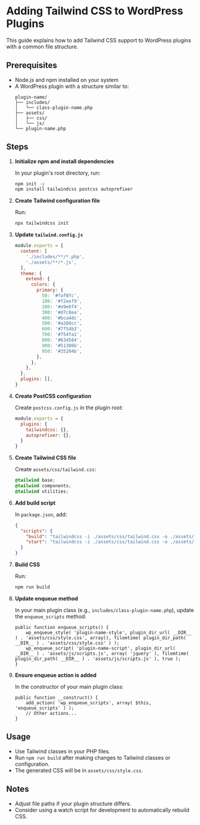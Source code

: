# Adding Tailwind CSS to WordPress Plugins

This guide explains how to add Tailwind CSS support to WordPress plugins with a common file structure.

## Prerequisites

- Node.js and npm installed on your system
- A WordPress plugin with a structure similar to:
  ```
  plugin-name/
  ├── includes/
  │   └── class-plugin-name.php
  ├── assets/
  │   ├── css/
  │   └── js/
  └── plugin-name.php
  ```

## Steps

1. **Initialize npm and install dependencies**

   In your plugin's root directory, run:
   ```bash
   npm init -y
   npm install tailwindcss postcss autoprefixer
   ```

2. **Create Tailwind configuration file**

   Run:
   ```bash
   npx tailwindcss init
   ```

3. **Update `tailwind.config.js`**

   ```javascript:tailwind.config.js
   module.exports = {
     content: [
       './includes/**/*.php',
       './assets/**/*.js',
     ],
     theme: {
       extend: {
         colors: {
           primary: {
             50: '#faf8fc',
             100: '#f2eef9',
             200: '#e9e0f4',
             300: '#d7c8ea',
             400: '#bca4dc',
             500: '#a280cc',
             600: '#7f54b3',
             700: '#754fa1',
             800: '#634584',
             900: '#51386b',
             950: '#35204b',
           },
         },
       },
     },
     plugins: [],
   }
   ```

4. **Create PostCSS configuration**

   Create `postcss.config.js` in the plugin root:
   ```javascript:postcss.config.js
   module.exports = {
     plugins: {
       tailwindcss: {},
       autoprefixer: {},
     }
   }
   ```

5. **Create Tailwind CSS file**

   Create `assets/css/tailwind.css`:
   ```css:assets/css/tailwind.css
   @tailwind base;
   @tailwind components;
   @tailwind utilities;
   ```

6. **Add build script**

   In `package.json`, add:
   ```json:package.json
   {
     "scripts": {
       "build": "tailwindcss -i ./assets/css/tailwind.css -o ./assets/css/style.css --minify",
   	   "start": "tailwindcss -i ./assets/css/tailwind.css -o ./assets/css/style.css --watch"
     }
   }
   ```

7. **Build CSS**

   Run:
   ```bash
   npm run build
   ```

8. **Update enqueue method**

   In your main plugin class (e.g., `includes/class-plugin-name.php`), update the `enqueue_scripts` method:
   ```php:includes/class-plugin-name.php
   public function enqueue_scripts() {
       wp_enqueue_style( 'plugin-name-style', plugin_dir_url( __DIR__ ) . 'assets/css/style.css', array(), filemtime( plugin_dir_path( __DIR__ ) . 'assets/css/style.css' ) );
       wp_enqueue_script( 'plugin-name-script', plugin_dir_url( __DIR__ ) . 'assets/js/scripts.js', array( 'jquery' ), filemtime( plugin_dir_path( __DIR__ ) . 'assets/js/scripts.js' ), true );
   }
   ```

9. **Ensure enqueue action is added**

   In the constructor of your main plugin class:
   ```php:includes/class-plugin-name.php
   public function __construct() {
       add_action( 'wp_enqueue_scripts', array( $this, 'enqueue_scripts' ) );
       // Other actions...
   }
   ```

## Usage

- Use Tailwind classes in your PHP files.
- Run `npm run build` after making changes to Tailwind classes or configuration.
- The generated CSS will be in `assets/css/style.css`.

## Notes

- Adjust file paths if your plugin structure differs.
- Consider using a watch script for development to automatically rebuild CSS.
